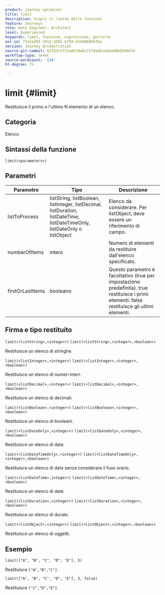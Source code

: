 ```yaml
---
product: journey optimizer
title: limit
description: Scopri il limite delle funzioni
feature: Journeys
role: Data Engineer, Architect
level: Experienced
keywords: limit, funzione, espressione, percorso
exl-id: 7fa1e393-2912-4392-b759-e54d08d5635a
version: Journey Orchestration
source-git-commit: 62783c5731a8b78a8171fdadb1da8a680d249efd
workflow-type: tm+mt
source-wordcount: '138'
ht-degree: 7%

---
```


# limit {#limit}

Restituisce il primo o l&#39;ultimo N elemento di un elenco.

## Categoria

Elenco

## Sintassi della funzione

`limit(<parameters>)`

## Parametri

| Parametro | Tipo | Descrizione |
|-----------|------------------|------------------|
| listToProcess | listString, listBoolean, listInteger, listDecimal, listDuration, listDateTime, listDateTimeOnly, listDateOnly o listObject | Elenco da considerare. Per listObject, deve essere un riferimento di campo. |
| numberOfItems | intero | Numero di elementi da restituire dall&#39;elenco specificato. |
| firstOrLastItems | booleano | Questo parametro è facoltativo (true per impostazione predefinita). true restituisce i primi elementi. false restituisce gli ultimi elementi. |

## Firma e tipo restituito

`limit(<listString>,<integer>)`
`limit(<listString>,<integer>,<boolean>)`

Restituisce un elenco di stringhe.

`limit(<listInteger>,<integer>)`
`limit(<listInteger>,<integer>,<boolean>)`

Restituisce un elenco di numeri interi.

`limit(<listDecimal>,<integer>)`
`limit(<listDecimal>,<integer>,<boolean>)`

Restituisce un elenco di decimali.

`limit(<listBoolean>,<integer>)`
`limit(<listBoolean>,<integer>,<boolean>)`

Restituisce un elenco di booleani.

`limit(<listDateOnly>,<integer>)`
`limit(<listDateOnly>,<integer>,<boolean>)`

Restituisce un elenco di date.

`limit(<listDateTimeOnly>,<integer>)`
`limit(<listDateTimeOnly>,<integer>,<boolean>)`

Restituisce un elenco di date senza considerare il fuso orario.

`limit(<listDateTime>,integer>)`
`limit(<listDateTime>,<integer>,<boolean>)`

Restituisce un elenco di date.

`limit(<listDuration>,<integer>)`
`limit(<listDuration>,<integer>,<boolean>)`

Restituisce un elenco di durate.

`limit(<listObject>,<integer>)`
`limit(<listObject>,<integer>,<boolean>)`

Restituisce un elenco di oggetti.

## Esempio

`limit(["A", "B", "C", "D", "E"], 3)`

Restituisce `["A","B","C"]`.

`limit(["A", "B", "C", "D", "E"], 3, false)`

Restituisce `["C","D","E"]`.
